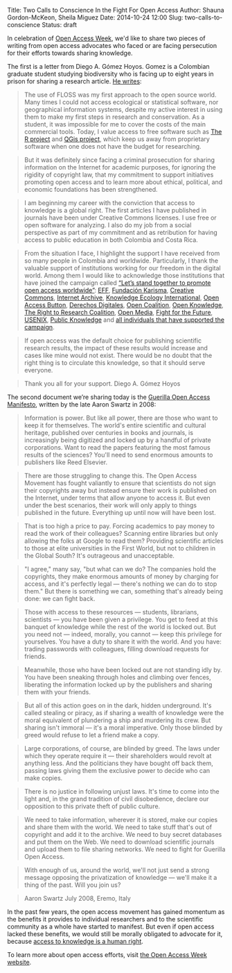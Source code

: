 Title: Two Calls to Conscience In the Fight For Open Access
Author: Shauna Gordon-McKeon, Sheila Miguez
Date: 2014-10-24 12:00
Slug: two-calls-to-conscience
Status: draft

In celebration of [Open Access Week](http://www.openaccessweek.org/), we'd like to share two pieces of writing from open access advocates who faced or are facing persecution for their efforts towards sharing knowledge.

The first is a letter from Diego A. Gómez Hoyos.  Gomez is a Colombian graduate student studying biodiversity who is facing up to eight years in prison for sharing a research article.  [He writes](http://www.karisma.org.co/compartirnoesdelito/?p=384):

> The use of FLOSS was my first approach to the open source world. Many times I could not access ecological or statistical software, nor geographical information systems, despite my active interest in using them to make my first steps in research and conservation. As a student, it was impossible for me to cover the costs of the main commercial tools. Today, I value access to free software such as [The R project](http://www.r-project.org/) and [QGis project](http://www.qgis.org/), which keep us away from proprietary software when one does not have the budget for researching.

> But it was definitely since facing a criminal prosecution for sharing information on the Internet for academic purposes, for ignoring the rigidity of copyright law, that my commitment to support initiatives promoting open access and to learn more about ethical, political, and economic foundations has been strengthened.

> I am beginning my career with the conviction that access to knowledge is a global right. The first articles I have published in journals have been under Creative Commons licenses. I use free or open software for analyzing. I also do my job from a social perspective as part of my commitment and as retribution for having access to public education in both Colombia and Costa Rica.

> From the situation I face, I highlight the support I have received from so many people in Colombia and worldwide. Particularly, I thank the valuable support of institutions working for our freedom in the digital world. Among them I would like to acknowledge those institutions that have joined the campaign called [“Let’s stand together to promote open access worldwide”](https://act.eff.org/action/unamonos-para-promover-el-acceso-abierto-en-todo-el-mundo): [EFF](https://www.eff.org/), [Fundación Karisma](http://www.karisma.org.co/), [Creative Commons](https://creativecommons.org/), [Internet Archive](https://archive.org/index.php), [Knowledge Ecology International](http://keionline.org/), [Open Access Button](https://www.openaccessbutton.org/), [Derechos Digitales](https://www.derechosdigitales.org/), [Open Coalition](https://wikimedia.org.uk/wiki/Open_Coalition_Project_Co-ordinator), [Open Knowledge](https://okfn.org/), [The Right to Research Coalition](http://www.righttoresearch.org/), [Open Media](https://openmedia.org/), [Fight for the Future](https://www.fightforthefuture.org/), [USENIX](https://www.usenix.org/), [Public Knowledge](https://www.publicknowledge.org/) and [all individuals that have supported the campaign](https://act.eff.org/action/unamonos-para-promover-el-acceso-abierto-en-todo-el-mundo).

> If open access was the default choice for publishing scientific research results, the impact of these results would increase and cases like mine would not exist. There would be no doubt that the right thing is to circulate this knowledge, so that it should serve everyone.

> Thank you all for your support.
> Diego A. Gómez Hoyos

The second document we’re sharing today is the [Guerilla Open Access Manifesto](https://archive.org/details/GuerillaOpenAccessManifesto), written by the late Aaron Swartz in 2008:

> Information is power. But like all power, there are those who want to keep it for themselves. The world's entire scientific and cultural heritage, published over centuries in books and journals, is increasingly being digitized and locked up by a handful of private corporations. Want to read the papers featuring the most famous results of the sciences? You'll need to send enormous amounts to publishers like Reed Elsevier. 

> There are those struggling to change this. The Open Access Movement has fought valiantly to ensure that scientists do not sign their copyrights away but instead ensure their work is published on the Internet, under terms that allow anyone to access it. But even under the best scenarios, their work will only apply to things published in the future. Everything up until now will have been lost. 

> That is too high a price to pay. Forcing academics to pay money to read the work of their colleagues? Scanning entire libraries but only allowing the folks at Google to read them? Providing scientific articles to those at elite universities in the First World, but not to
children in the Global South? It's outrageous and unacceptable. 

> "I agree," many say, "but what can we do? The companies hold the copyrights, they make enormous amounts of money by charging for access, and it's perfectly legal — there's nothing we can do to stop them." But there is something we can, something that's already being done: we can fight back. 

> Those with access to these resources — students, librarians, scientists — you have been given a privilege. You get to feed at this banquet of knowledge while the rest of the world is locked out. But you need not — indeed, morally, you cannot — keep this privilege for yourselves. You have a duty to share it with the world. And you have: trading passwords with colleagues, filling download requests for friends. 

> Meanwhile, those who have been locked out are not standing idly by. You have been sneaking through holes and climbing over fences, liberating the information locked up by the publishers and sharing them with your friends. 

> But all of this action goes on in the dark, hidden underground. It's called stealing or piracy, as if sharing a wealth of knowledge were the moral equivalent of plundering a ship and murdering its crew. But sharing isn't immoral — it's a moral imperative. Only those blinded by greed would refuse to let a friend make a copy. 

> Large corporations, of course, are blinded by greed. The laws under which they operate require it — their shareholders would revolt at anything less. And the politicians they have bought off back them, passing laws giving them the exclusive power to decide who can make copies. 

> There is no justice in following unjust laws. It's time to come into the light and, in the grand tradition of civil disobedience, declare our opposition to this private theft of public culture. 

> We need to take information, wherever it is stored, make our copies and share them with the world. We need to take stuff that's out of copyright and add it to the archive. We need to buy secret databases and put them on the Web. We need to download scientific journals and upload them to file sharing networks. We need to fight for Guerilla Open Access. 

> With enough of us, around the world, we'll not just send a strong message opposing the privatization of knowledge — we'll make it a thing of the past. Will you join us? 

> Aaron Swartz 
> July 2008, Eremo, Italy

In the past few years, the open access movement has gained momentum as the benefits it provides to individual researchers and to the scientific community as a whole have started to manifest.  But even if open access lacked these benefits, we would still be morally obligated to advocate for it, because [access to knowledge is a human right](http://www.un.org/en/documents/udhr/index.shtml#a27).  

To learn more about open access efforts, visit [the Open Access Week website](http://www.openaccessweek.org/).
